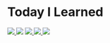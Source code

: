 # Today I Learned
<p>
  <a href="https://github.com/sparrowscout/TIL/tree/main/React">
    <img src="https://img.shields.io/badge/React-61DAFB?style=for-the-badge&logo=React&logoColor=000000"/>
  </a>

  <img src="https://img.shields.io/badge/HTML-E34F26?style=for-the-badge&logo=HTML5&logoColor=white">
  
  <a href="https://github.com/sparrowscout/TIL/tree/main/CSS"> 
    <img src="https://img.shields.io/badge/CSS-1572B6?style=for-the-badge&logo=CSS3&logoColor=white">
  </a>
  
  <a href="https://github.com/sparrowscout/TIL/tree/main/JavaScript"> 
    <img src="https://img.shields.io/badge/JavaScript-F7DF1E?style=for-the-badge&logo=JavaScript&logoColor=000000"/>
  </a>
  
  <img src="https://img.shields.io/badge/TypeScript-3178C6?style=for-the-badge&logo=TypeScript&logoColor=ffffff"/>
</p>
